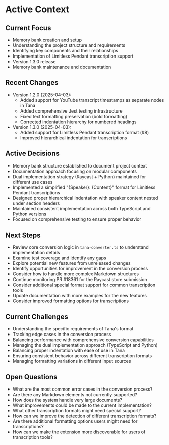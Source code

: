 # Active Context

## Current Focus
- Memory bank creation and setup
- Understanding the project structure and requirements
- Identifying key components and their relationships
- Implementation of Limitless Pendant transcription support
- Version 1.3.0 release
- Memory bank maintenance and documentation

## Recent Changes
- Version 1.2.0 (2025-04-03):
  - Added support for YouTube transcript timestamps as separate nodes in Tana
  - Added comprehensive Jest testing infrastructure
  - Fixed text formatting preservation (bold formatting)
  - Corrected indentation hierarchy for numbered headings
- Version 1.3.0 (2025-04-03):
  - Added support for Limitless Pendant transcription format (#8)
  - Improved hierarchical indentation for transcriptions

## Active Decisions
- Memory bank structure established to document project context
- Documentation approach focusing on modular components
- Dual implementation strategy (Raycast + Python) maintained for different use cases
- Implemented a simplified "{Speaker}: {Content}" format for Limitless Pendant transcriptions
- Designed proper hierarchical indentation with speaker content nested under section headers
- Maintained consistent implementation across both TypeScript and Python versions
- Focused on comprehensive testing to ensure proper behavior

## Next Steps
- Review core conversion logic in `tana-converter.ts` to understand implementation details
- Examine test coverage and identify any gaps
- Explore potential new features from unreleased changes
- Identify opportunities for improvement in the conversion process
- Consider how to handle more complex Markdown structures
- Continue monitoring PR #18361 for the Raycast store submission
- Consider additional special format support for common transcription tools
- Update documentation with more examples for the new features
- Consider improved formatting options for transcriptions

## Current Challenges
- Understanding the specific requirements of Tana's format
- Tracking edge cases in the conversion process
- Balancing performance with comprehensive conversion capabilities
- Managing the dual implementation approach (TypeScript and Python)
- Balancing proper indentation with ease of use in Tana
- Ensuring consistent behavior across different transcription formats
- Managing formatting variations in different input sources

## Open Questions
- What are the most common error cases in the conversion process?
- Are there any Markdown elements not currently supported?
- How does the system handle very large documents?
- What improvements could be made to the current implementation?
- What other transcription formats might need special support?
- How can we improve the detection of different transcription formats?
- Are there additional formatting options users might need for transcriptions?
- How can we make the extension more discoverable for users of transcription tools? 